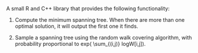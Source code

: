 A small R and C++ library that provides the following functionality:

1. Compute the minimum spanning tree. When there are more than one optimal solution, it will output the first one it finds.

2. Sample a spanning tree using the random walk covering algorithm, with probability proportional to  exp( \sum_{(i,j)}   logW[i,j]).
